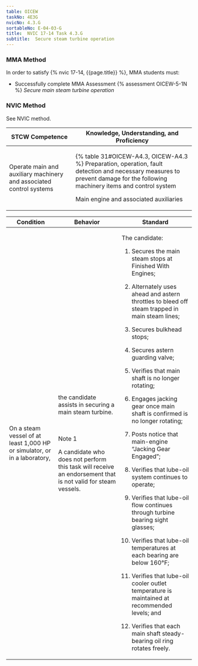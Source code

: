 ```yaml
---
table: OICEW
taskNo: 4E3G
nvicNo: 4.3.G 
sortableNo: E-04-03-G
title:  NVIC 17-14 Task 4.3.G
subtitle:  Secure steam turbine operation
---
```



### MMA Method

In order to satisfy  {% nvic 17-14, {{page.title}}  %}, MMA students must:

* Successfully complete MMA Assessment {% assessment OICEW-5-1N %} *Secure main steam turbine operation*


### NVIC Method

<a onclick="togglevisibility('nvic_methods')" >See NVIC method.</a>

<div id='nvic_methods' class='hide'>

<table>
<thead>
<tr>
<th class='forty'> STCW Competence </th>
<th class='sixty'> Knowledge, Understanding, and Proficiency </th>
</tr>
</thead>




<tbody>
<tr><td markdown='1'>

Operate main and auxiliary machinery and associated control systems

</td><td markdown='1'>

{% table 31#OICEW-A4.3, OICEW-A4.3 %} Preparation, operation, fault detection and necessary measures to prevent damage for the following machinery items and control system 

Main engine and associated auxiliaries

</td></tr>


</tbody>
</table>


<table>
<thead>
<tr><th class='twenty'>  Condition </th><th class='twenty'> Behavior </th><th  class='sixty'>Standard </th></tr>
</thead>
<tbody >



<tr><td markdown='1'>

On a steam vessel of at least 1,000 HP or simulator, or in a laboratory,

</td><td markdown='1'>

the candidate assists in securing a main steam turbine.

<br>

<div class="tooltip" markdown='1'>

Note 1

A candidate who does not perform this task will receive an endorsement that is not valid for steam vessels.

</div>


</td><td markdown='1'>

The candidate:

1. Secures the main steam stops at Finished With Engines;

2. Alternately uses ahead and astern throttles to bleed off steam trapped in main steam lines;

3. Secures bulkhead stops;

4. Secures astern guarding valve;

5. Verifies that main shaft is no longer rotating;

6. Engages jacking gear once main shaft is confirmed is no longer rotating;

7. Posts notice that main-engine “Jacking Gear Engaged”;

8. Verifies that lube-oil system continues to operate;

9. Verifies that lube-oil flow continues through turbine bearing sight glasses;

10. Verifies that lube-oil temperatures at each bearing are below 160°F;

11. Verifies that lube-oil cooler outlet temperature is maintained at recommended levels; and

12. Verifies that each main shaft steady-bearing oil ring rotates freely.

</td></tr>
</tbody>
</table>
</div>
